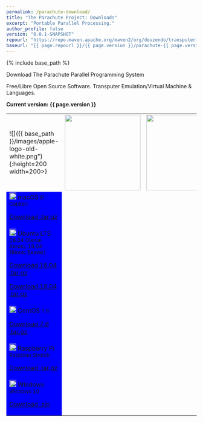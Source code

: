 ```yaml
---
permalink: /parachute-download/
title: "The Parachute Project: Downloads"
excerpt: "Portable Parallel Processing."
author_profile: false
version: "0.0.1-SNAPSHOT"
repourl: "https://repo.maven.apache.org/maven2/org/devzendo/transputer-emulator"
baseurl: "{{ page.repourl }}/{{ page.version }}/parachute-{{ page.version }}-"
---
```


{% include base_path %}


Download The Parachute Parallel Programming System

Free/Libre Open Source Software. Transputer Emulation/Virtual Machine & Languages.


<p/>
<b>Current version: {{ page.version }}</b>
<p/>

<table>
<tbody>
<tr>
  <td> ![]({{ base_path }}/images/apple-logo-old-white.png"){:height=200 width=200>} </td>
  <td> <img src="{{ base_path }}/images/ubuntu-logo32.png"height=200 width=200> </td>
  <td> <img src="{{ base_path }}/images/centos-logo-transparent.png"height=200 width=200> </td>
  <td> <img src="{{ base_path }}/images/raspberry-pi-logo-white.png"height=200 width=200> </td>
  <td> <img src="{{ base_path }}/images/windows-logo-transparent.png"height=200 width=200> </td>
</tr>
<tr>
  <td bgcolor="#0000FF"> <img src="{{ base_path }}/images/download-white.svg" width=18px height=18px>
    macOS
    <small>El Capitan</small>
    <p/>
    <a href="{{ page.baseurl }}-mac-x86_64.tar.gz">Download .tar.gz</a>
  </td>
</tr>
<tr>
  <td bgcolor="#0000FF"> <img src="{{ base_path }}/images/download-white.svg" width=18px height=18px>
    Ubuntu LTS
    <small>16.04 (Xenial Xerus), 18.04 (Bionic Beaver)</small>
    <p/>
    <a href="{{ page.baseurl }}-ubuntu-16.04-linux-x86_64.tar.gz">Download 16.04 .tar.gz</a>
    <p/>
    <a href="{{ page.baseurl }}-ubuntu-18.04-linux-x86_64.tar.gz">Download 18.04 .tar.gz</a>
  </td>
</tr>
<tr>
  <td bgcolor="#0000FF"> <img src="{{ base_path }}/images/download-white.svg" width=18px height=18px>
    CentOS
    <small>7.6</small>
    <p/>
    <a href="{{ page.baseurl }}-centos-7-linux-x86_64.tar.gz">Download 7.6 .tar.gz</a>
  </td>
</tr>
<tr>
  <td bgcolor="#0000FF"> <img src="{{ base_path }}/images/download-white.svg" width=18px height=18px>
    Raspberry Pi
    <small>Raspbian Stretch</small>
    <p/>
    <a href="{{ page.baseurl }}-raspbian-9-linux-arm_32.tar.gz">Download .tar.gz</a>
  </td>
</tr>
<tr>
  <td bgcolor="#0000FF"> <img src="{{ base_path }}/images/download-white.svg" width=18px height=18px>
    Windows
    <small>Windows 10</small>
    <p/>
    <a href="{{ page.baseurl }}-windows-x86_64.zip">Download .zip</a>
  </td>
</tr>
</tbody>
</table>

